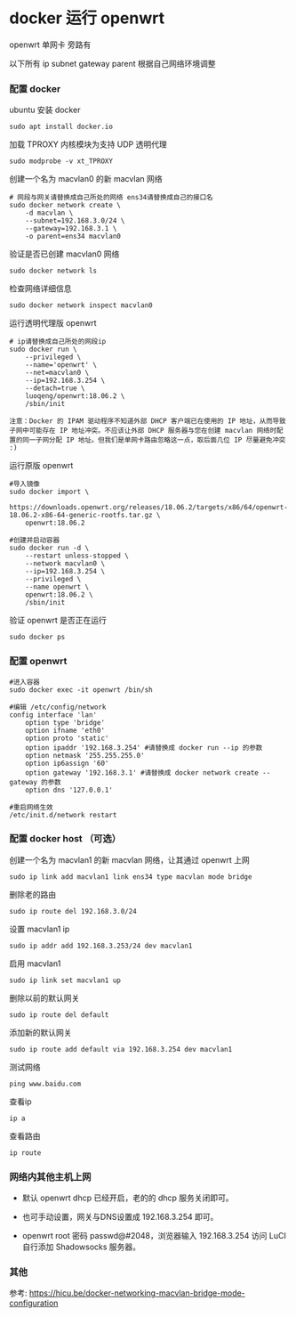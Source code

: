# docker 运行 openwrt 

openwrt 单网卡 旁路有

以下所有 ip subnet gateway parent 根据自己网络环境调整

### 配置 docker 
ubuntu 安装 docker
```
sudo apt install docker.io
```

加载 TPROXY 内核模块为支持 UDP 透明代理
```
sudo modprobe -v xt_TPROXY
```

创建一个名为 macvlan0 的新 macvlan 网络
```
# 网段与网关请替换成自己所处的网络 ens34请替换成自己的接口名
sudo docker network create \
    -d macvlan \
    --subnet=192.168.3.0/24 \
    --gateway=192.168.3.1 \
    -o parent=ens34 macvlan0
```

验证是否已创建 macvlan0 网络
```
sudo docker network ls
```

检查网络详细信息
```
sudo docker network inspect macvlan0
```

运行透明代理版 openwrt
```
# ip请替换成自己所处的网段ip
sudo docker run \
    --privileged \
    --name='openwrt' \
    --net=macvlan0 \
    --ip=192.168.3.254 \
    --detach=true \
    luoqeng/openwrt:18.06.2 \
    /sbin/init
```
`注意：Docker 的 IPAM 驱动程序不知道外部 DHCP 客户端已在使用的 IP 地址，从而导致子网中可能存在 IP 地址冲突。不应该让外部 DHCP 服务器与您在创建 macvlan 网络时配置的同一子网分配 IP 地址。但我们是单网卡路由忽略这一点，取后面几位 IP 尽量避免冲突 :)`

运行原版 openwrt
```
#导入镜像
sudo docker import \
    https://downloads.openwrt.org/releases/18.06.2/targets/x86/64/openwrt-18.06.2-x86-64-generic-rootfs.tar.gz \
    openwrt:18.06.2

#创建并启动容器
sudo docker run -d \
    --restart unless-stopped \
    --network macvlan0 \
    --ip=192.168.3.254 \
    --privileged \
    --name openwrt \
    openwrt:18.06.2 \
    /sbin/init
```

验证 openwrt 是否正在运行
```
sudo docker ps
```

### 配置 openwrt
```
#进入容器
sudo docker exec -it openwrt /bin/sh

#编辑 /etc/config/network
config interface 'lan'
    option type 'bridge'
    option ifname 'eth0'
    option proto 'static'
    option ipaddr '192.168.3.254' #请替换成 docker run --ip 的参数
    option netmask '255.255.255.0'
    option ip6assign '60'
    option gateway '192.168.3.1' #请替换成 docker network create --gateway 的参数
    option dns '127.0.0.1'

#重启网络生效
/etc/init.d/network restart
```

### 配置 docker host （可选）

创建一个名为 macvlan1 的新 macvlan 网络，让其通过 openwrt 上网
```
sudo ip link add macvlan1 link ens34 type macvlan mode bridge
```

删除老的路由
```
sudo ip route del 192.168.3.0/24
```

设置 macvlan1 ip
```
sudo ip addr add 192.168.3.253/24 dev macvlan1
```

启用 macvlan1
```
sudo ip link set macvlan1 up
```

删除以前的默认网关
```
sudo ip route del default
```

添加新的默认网关
```
sudo ip route add default via 192.168.3.254 dev macvlan1
```

测试网络
```
ping www.baidu.com
```

查看ip
```
ip a
```

查看路由
```
ip route
```

### 网络内其他主机上网

 - 默认 openwrt dhcp 已经开启，老的的 dhcp 服务关闭即可。 

 - 也可手动设置，网关与DNS设置成 192.168.3.254 即可。

 - openwrt root 密码 passwd@#2048，浏览器输入 192.168.3.254 访问 LuCI 自行添加 Shadowsocks 服务器。

### 其他

参考: https://hicu.be/docker-networking-macvlan-bridge-mode-configuration
